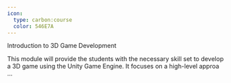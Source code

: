 ```yaml
---
icon:
  type: carbon:course
  color: 546E7A
---
```

Introduction to 3D Game Development

This module will provide the students with the necessary skill set to develop a 3D game using the Unity Game Engine. It focuses on a high-level approa ... 
